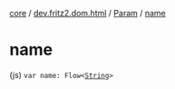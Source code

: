 [core](../../index.md) / [dev.fritz2.dom.html](../index.md) / [Param](index.md) / [name](./name.md)

# name

(js) `var name: Flow<`[`String`](https://kotlinlang.org/api/latest/jvm/stdlib/kotlin/-string/index.html)`>`